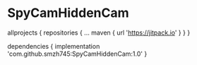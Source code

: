# SpyCamHiddenCam

allprojects {
		repositories {
			...
			maven { url 'https://jitpack.io' }
		}
	}






dependencies {
	        implementation 'com.github.smzh745:SpyCamHiddenCam:1.0'
	}
